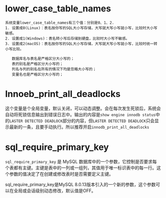 # lower_case_table_names

```text
系统变量lower_case_table_names有三个值：分别是0、1、2.
1. 设置成0(Linux)：表名按你写的SQL大小写存储，大写就大写小写就小写，比较时大小写敏感。
2. 设置成1(Windows)：表名转小写后存储到硬盘，比较时大小写不敏感。 
3. 设置成2(macOS)：表名按你写的SQL大小写存储，大写就大写小写就小写，比较时统一转小写比较。

   数据库名与表名是严格区分大小写的；
   表的别名是严格区分大小写的；
   列名与列的别名在所有的情况下均是忽略大小写的；
   变量名也是严格区分大小写的；
```





# Innoeb_print_all_deadlocks

这个变量是个全局变量，默认关闭，可以动态调整。会在每次发生死锁后，系统会自动将死锁信息输出到错误日志中。输出的内容是`show engine innodb status`中的`LASTER DETECTED DEADLOCK`部分的内容，但`LASTER DETECTED DEADLOCK`只会显示最新的一条，且要手动执行。所以推荐开启`innodb_print_all_deadlocks`



# sql_require_primary_key

`sql_require_primary_key` 是 MySQL 数据库中的一个参数，它控制是否要求每个表都有主键。主键是表中的一列或一组列，其值用于唯一标识表中的每一行。这个参数的值决定了在创建或修改表时是否需要定义主键。

sql_require_primary_key是MySQL 8.0.13版本引入的一个新的参数，这个参数可以在全局或会话级别动态修改，默认值是OFF。



























































































